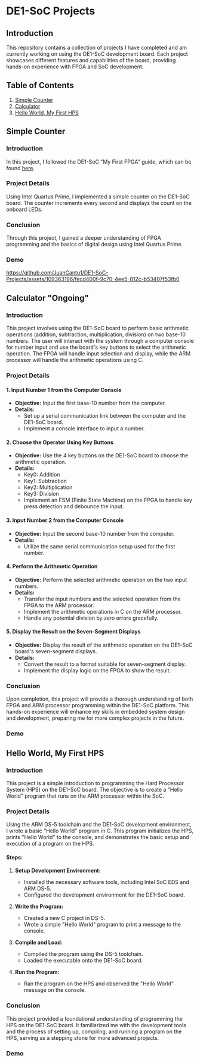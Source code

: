 # DE1-SoC Projects

## Introduction
This repository contains a collection of projects I have completed and am currently working on using the DE1-SoC development board. Each project showcases different features and capabilities of the board, providing hands-on experience with FPGA and SoC development.

## Table of Contents
1. [Simple Counter](#simple-counter)
2. [Calculator](#calculator-ongoing)
3. [Hello World, My First HPS](#hello-world-my-first-hps)

## Simple Counter
### Introduction
In this project, I followed the DE1-SoC "My First FPGA" guide, which can be found [here](http://www.ee.ic.ac.uk/pcheung/teaching/msc_experiment/My_First_Fpga.pdf).

### Project Details
Using Intel Quartus Prime, I implemented a simple counter on the DE1-SoC board. The counter increments every second and displays the count on the onboard LEDs.

### Conclusion
Through this project, I gained a deeper understanding of FPGA programming and the basics of digital design using Intel Quartus Prime.

### Demo
https://github.com/JuanCantu1/DE1-SoC-Projects/assets/109363196/fecd400f-9c70-4ee5-812c-b53407f53fb0

## Calculator "Ongoing"
### Introduction
This project involves using the DE1-SoC board to perform basic arithmetic operations (addition, subtraction, multiplication, division) on two base-10 numbers. The user will interact with the system through a computer console for number input and use the board's key buttons to select the arithmetic operation. The FPGA will handle input selection and display, while the ARM processor will handle the arithmetic operations using C.

### Project Details
#### 1. Input Number 1 from the Computer Console
- **Objective:** Input the first base-10 number from the computer.
- **Details:** 
  - Set up a serial communication link between the computer and the DE1-SoC board.
  - Implement a console interface to input a number.

#### 2. Choose the Operator Using Key Buttons
- **Objective:** Use the 4 key buttons on the DE1-SoC board to choose the arithmetic operation.
- **Details:** 
  - Key0: Addition
  - Key1: Subtraction
  - Key2: Multiplication
  - Key3: Division
  - Implement an FSM (Finite State Machine) on the FPGA to handle key press detection and debounce the input.

#### 3. Input Number 2 from the Computer Console
- **Objective:** Input the second base-10 number from the computer.
- **Details:** 
  - Utilize the same serial communication setup used for the first number.

#### 4. Perform the Arithmetic Operation
- **Objective:** Perform the selected arithmetic operation on the two input numbers.
- **Details:** 
  - Transfer the input numbers and the selected operation from the FPGA to the ARM processor.
  - Implement the arithmetic operations in C on the ARM processor.
  - Handle any potential division by zero errors gracefully.

#### 5. Display the Result on the Seven-Segment Displays
- **Objective:** Display the result of the arithmetic operation on the DE1-SoC board's seven-segment displays.
- **Details:** 
  - Convert the result to a format suitable for seven-segment display.
  - Implement the display logic on the FPGA to show the result.

### Conclusion
Upon completion, this project will provide a thorough understanding of both FPGA and ARM processor programming within the DE1-SoC platform. This hands-on experience will enhance my skills in embedded system design and development, preparing me for more complex projects in the future.

### Demo

## Hello World, My First HPS
### Introduction
This project is a simple introduction to programming the Hard Processor System (HPS) on the DE1-SoC board. The objective is to create a "Hello World" program that runs on the ARM processor within the SoC.

### Project Details
Using the ARM DS-5 toolchain and the DE1-SoC development environment, I wrote a basic "Hello World" program in C. This program initializes the HPS, prints "Hello World" to the console, and demonstrates the basic setup and execution of a program on the HPS.

#### Steps:
1. **Setup Development Environment:**
   - Installed the necessary software tools, including Intel SoC EDS and ARM DS-5.
   - Configured the development environment for the DE1-SoC board.

2. **Write the Program:**
   - Created a new C project in DS-5.
   - Wrote a simple "Hello World" program to print a message to the console.

3. **Compile and Load:**
   - Compiled the program using the DS-5 toolchain.
   - Loaded the executable onto the DE1-SoC board.

4. **Run the Program:**
   - Ran the program on the HPS and observed the "Hello World" message on the console.

### Conclusion
This project provided a foundational understanding of programming the HPS on the DE1-SoC board. It familiarized me with the development tools and the process of setting up, compiling, and running a program on the HPS, serving as a stepping stone for more advanced projects.

### Demo
